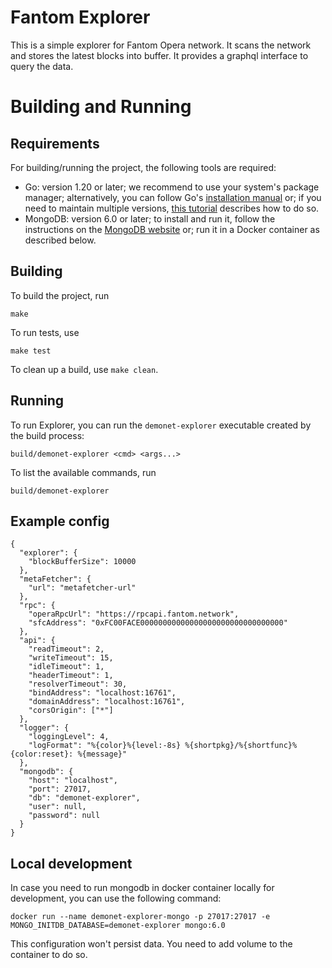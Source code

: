 Fantom Explorer
===============

This is a simple explorer for Fantom Opera network. It scans the network and stores the latest blocks into
buffer. It provides a graphql interface to query the data.

# Building and Running

## Requirements

For building/running the project, the following tools are required:
* Go: version 1.20 or later; we recommend to use your system's package manager; alternatively, you can follow Go's
[installation manual](https://go.dev/doc/install) or; if you need to maintain multiple versions,
[this tutorial](https://go.dev/doc/manage-install) describes how to do so.
* MongoDB: version 6.0 or later; to install and run it, follow the instructions on the
[MongoDB website](https://docs.mongodb.com/manual/installation/) or; run it in a Docker container as described
below.

## Building

To build the project, run
```
make
```

To run tests, use
```
make test
```
To clean up a build, use `make clean`.

## Running

To run Explorer, you can run the `demonet-explorer` executable created by the build process:
```
build/demonet-explorer <cmd> <args...>
```
To list the available commands, run
```
build/demonet-explorer
```

## Example config
```
{
  "explorer": {
    "blockBufferSize": 10000
  },
  "metaFetcher": {
    "url": "metafetcher-url"
  },
  "rpc": {
    "operaRpcUrl": "https://rpcapi.fantom.network",
    "sfcAddress": "0xFC00FACE00000000000000000000000000000000"
  },
  "api": {
    "readTimeout": 2,
    "writeTimeout": 15,
    "idleTimeout": 1,
    "headerTimeout": 1,
    "resolverTimeout": 30,
    "bindAddress": "localhost:16761",
    "domainAddress": "localhost:16761",
    "corsOrigin": ["*"]
  },
  "logger": {
    "loggingLevel": 4,
    "logFormat": "%{color}%{level:-8s} %{shortpkg}/%{shortfunc}%{color:reset}: %{message}"
  },
  "mongodb": {
    "host": "localhost",
    "port": 27017,
    "db": "demonet-explorer",
    "user": null,
    "password": null
  }
}
```

## Local development
In case you need to run mongodb in docker container locally for development, you can use the following command:
```
docker run --name demonet-explorer-mongo -p 27017:27017 -e MONGO_INITDB_DATABASE=demonet-explorer mongo:6.0
```
This configuration won't persist data. You need to add volume to the container to do so.